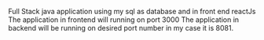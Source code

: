 Full Stack java application using my sql as database and in front end reactJs 
The application in frontend will running on port 3000
The application in backend will be running on desired port number in my case it is 8081.
